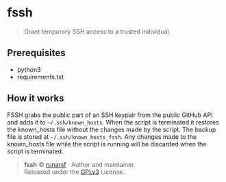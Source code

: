 # fssh
> Grant temporary SSH access to a trusted individual.

## Prerequisites
* python3
* requirements.txt

## How it works
FSSH grabs the public part of an SSH keypair from the public GitHub API and adds it to `~/.ssh/known_hosts`. When the script is terminated it restores the known_hosts file without the changes made by the script. The backup file is stored at `~/.ssh/known_hosts_fssh`. Any changes made to the known_hosts file while the script is running will be discarded when the script is terminated.

> **fssh** © [runarsf](https://github.com/runarsf) · Author and maintainer.<br>
> Released under the [GPLv3](https://github.com/runarsf/fssh/blob/master/LICENSE) License.
